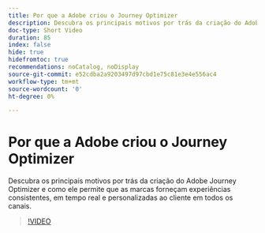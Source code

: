 ```yaml
---
title: Por que a Adobe criou o Journey Optimizer
description: Descubra os principais motivos por trás da criação do Adobe Journey Optimizer e como ele permite que as marcas forneçam experiências consistentes, em tempo real e personalizadas ao cliente em todos os canais.
doc-type: Short Video
duration: 85
index: false
hide: true
hidefromtoc: true
recommendations: noCatalog, noDisplay
source-git-commit: e52cdba2a9203497d97cbd1e75c81e3e4e556ac4
workflow-type: tm+mt
source-wordcount: '0'
ht-degree: 0%

---
```



# Por que a Adobe criou o Journey Optimizer

Descubra os principais motivos por trás da criação do Adobe Journey Optimizer e como ele permite que as marcas forneçam experiências consistentes, em tempo real e personalizadas ao cliente em todos os canais.

<!-- 62_S520_3442520_84_why-adobe-built-journey-optimizer -->
>[!VIDEO](https://video.tv.adobe.com/v/3460502/?learn=on&enablevpops=true&captions=por_br)
